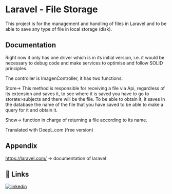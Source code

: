 # Laravel - File Storage

This project is for the management and handling of files in Laravel and to be able to save any type of file in local storage (disk).

## Documentation

Right now it only has one driver which is in its initial version, i.e. it would be necessary to debug code and make services to optimise and follow SOLID principles.

The controller is ImagenController, it has two functions:

Store-> This method is responsible for receiving a file via Api, regardless of its extension and saves it, to see where it is saved you have to go to storate>subjects and there will be the file. To be able to obtain it, it saves in the database the name of the file that you have saved to be able to make a query for it and obtain it.

Show-> function in charge of returning a file according to its name.

Translated with DeepL.com (free version)

## Appendix

https://laravel.com/ -> documentation of laravel

## 🔗 Links

[![linkedin](https://img.shields.io/badge/linkedin-0A66C2?style=for-the-badge&logo=linkedin&logoColor=white)](https://www.linkedin.com/in/aleksander-trujillo-90a066299/)
